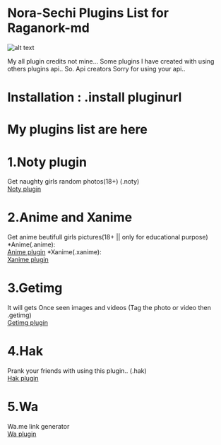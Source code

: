 # Nora-Sechi Plugins List for Raganork-md
![alt text](https://encrypted-tbn0.gstatic.com/images?q=tbn:ANd9GcQ3YUxlP0tXVD4Ljz9zgnje-PJ9NzI4o40O7A&usqp=CAU)

My all plugin credits not mine... 
Some plugins I have created with using others plugins api.. 
So. 
Api creators Sorry for using your api.. 

# Installation : .install pluginurl

# My plugins list are here

# 1.Noty plugin
Get naughty girls random photos(18+)
(.noty)<br>
<a href="https://gist.github.com/missnora07/facf67e531f2854392e5fb6b04a24d01" class="button">Noty plugin</a>

# 2.Anime and Xanime
Get anime beutifull girls pictures(18+ || only for educational purpose)
*Anime(.anime):<br>
<a href="https://gist.github.com/missnora07/aafc422bca3f4097b4ce444ecdd66e54" class="button">Anime plugin</a>
*Xanime(.xanime):<br>
<a href="https://gist.github.com/missnora07/86ea2bc4d1d799ce66ab62b7332f9d3b" class="button">Xanime plugin</a>
# 3.Getimg
It will gets Once seen images and videos
(Tag the photo or video then .getimg)<br>
<a href="https://gist.github.com/missnora07/54485a666a3cf9518dc60ee3280bfb5f" class="button">Getimg plugin</a>
# 4.Hak
Prank your friends with using this plugin.. 
(.hak)<br>
<a href="https://gist.github.com/missnora07/4c3f2af8a95799f485e971c0ba6224de" class="button">Hak plugin</a>
# 5.Wa
Wa.me link generator<br>
<a href="https://gist.github.com/missnora07/1bb657d22eaa7325a50255a82a34f84c" class="button">Wa plugin</a>
